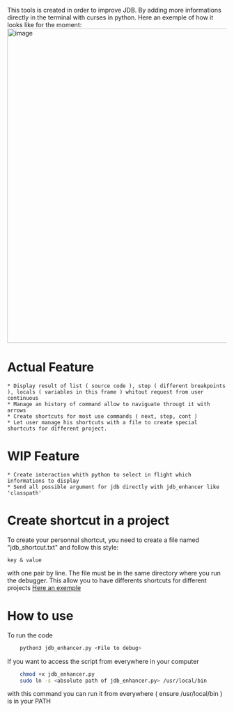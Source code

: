 This tools is created in order to improve JDB. By adding more informations directly in the terminal with curses in python.
Here an exemple of how it looks like for the moment:
<img width="1592" height="722" alt="image" src="https://github.com/user-attachments/assets/296b9d8f-3cab-45f8-baa7-b328da4b6895" />

# Actual Feature

    * Display result of list ( source code ), stop ( different breakpoints ), locals ( variables in this frame ) whitout request from user continuous
    * Manage an history of command allow to naviguate througt it with arrows
    * Create shortcuts for most use commands ( next, step, cont )
    * Let user manage his shortcuts with a file to create special shortcuts for different project.

# WIP Feature

    * Create interaction whith python to select in flight which informations to display
    * Send all possible argument for jdb directly with jdb_enhancer like 'classpath'
   
# Create shortcut in a project

To create your personnal shortcut, you need to create a file named "jdb_shortcut.txt" and follow this style:
```
key & value
```
with one pair by line.
The file must be in the same directory where you run the debugger. This allow you to have differents shortcuts for different projects
[Here an exemple](jdb_enhancer/jdb_shortcut.txt)

# How to use

To run the code 
``` bash
    python3 jdb_enhancer.py <File to debug>
```

If you want to access the script from everywhere in your computer 

``` bash
    chmod +x jdb_enhancer.py
    sudo ln -s <absolute path of jdb_enhancer.py> /usr/local/bin
```
with this command you can run it from everywhere ( ensure /usr/local/bin ) is in your PATH
